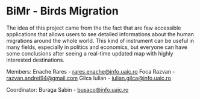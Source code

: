 # BiMr - Birds Migration

The idea of this project came from the the fact that are few accessible applications that allows users to see detailed informations about the human migrations around the whole world. This kind of instrument can be useful in many fields, especially in politics and economics, but everyone can have some conclusions after seeing a real-time updated map with highly interested destinations.

Members:
	Enache Rares - rares.enache@info.uaic.ro
	Foca Razvan - razvan.andrei94@gmail.com
	Gilca Iulian - iulian.gilca@info.uaic.ro

Coordinator:
	Buraga Sabin - busaco@info.uaic.ro
